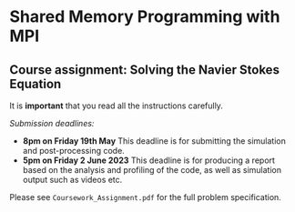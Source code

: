 # Shared Memory Programming with MPI

## Course assignment: Solving the Navier Stokes Equation

It is **important** that you read all the instructions carefully.

*Submission deadlines:*
- **8pm on 
Friday 19th May**
  This deadline is for submitting the simulation and post-processing code.
- **5pm on Friday 2 June 2023**
  This deadline is for producing a report 
based on the analysis and profiling of the code, as well as simulation output such as videos etc.

Please see `Coursework_Assignment.pdf` for the full problem specification.